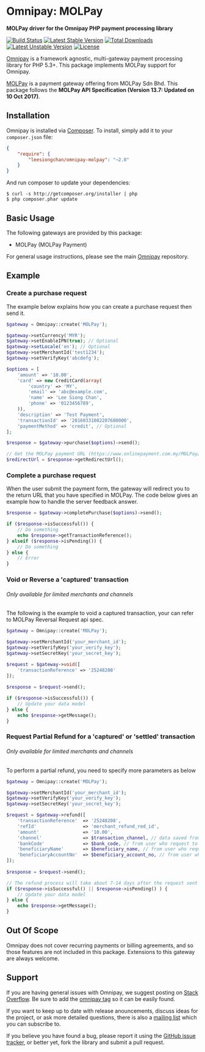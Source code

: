 # Omnipay: MOLPay

**MOLPay driver for the Omnipay PHP payment processing library**

[![Build Status](https://travis-ci.org/leesiongchan/omnipay-molpay.png?branch=master)](https://travis-ci.org/leesiongchan/omnipay-molpay)
[![Latest Stable Version](https://poser.pugx.org/leesiongchan/omnipay-molpay/v/stable)](https://packagist.org/packages/leesiongchan/omnipay-molpay)
[![Total Downloads](https://poser.pugx.org/leesiongchan/omnipay-molpay/downloads)](https://packagist.org/packages/leesiongchan/omnipay-molpay)
[![Latest Unstable Version](https://poser.pugx.org/leesiongchan/omnipay-molpay/v/unstable)](https://packagist.org/packages/leesiongchan/omnipay-molpay)
[![License](https://poser.pugx.org/leesiongchan/omnipay-molpay/license)](https://packagist.org/packages/leesiongchan/omnipay-molpay)

[Omnipay](https://github.com/thephpleague/omnipay) is a framework agnostic, multi-gateway payment
processing library for PHP 5.3+. This package implements MOLPay support for Omnipay.

[MOLPay](http://www.molpay.com) is a payment gateway offering from MOLPay Sdn Bhd. This package follows the **MOLPay API Specification (Version 13.7: Updated on 10 Oct 2017)**.

## Installation

Omnipay is installed via [Composer](http://getcomposer.org/). To install, simply add it
to your `composer.json` file:

```json
{
    "require": {
        "leesiongchan/omnipay-molpay": "~2.0"
    }
}
```

And run composer to update your dependencies:

    $ curl -s http://getcomposer.org/installer | php
    $ php composer.phar update

## Basic Usage

The following gateways are provided by this package:

* MOLPay (MOLPay Payment)

For general usage instructions, please see the main [Omnipay](https://github.com/thephpleague/omnipay)
repository.

## Example

### Create a purchase request

The example below explains how you can create a purchase request then send it.

```php
$gateway = Omnipay::create('MOLPay');

$gateway->setCurrency('MYR');
$gateway->setEnableIPN(true); // Optional
$gateway->setLocale('en'); // Optional
$gateway->setMerchantId('test1234');
$gateway->setVerifyKey('abcdefg');

$options = [
    'amount' => '10.00',
    'card' => new CreditCard(array(
        'country' => 'MY',
        'email' => 'abc@example.com',
        'name' => 'Lee Siong Chan',
        'phone' => '0123456789',
    )),
    'description' => 'Test Payment',
    'transactionId' => '20160331082207680000',
    'paymentMethod' => 'credit', // Optional
];

$response = $gateway->purchase($options)->send();

// Get the MOLPay payment URL (https://www.onlinepayment.com.my/MOLPay/pay/...)
$redirectUrl = $response->getRedirectUrl();
```

### Complete a purchase request

When the user submit the payment form, the gateway will redirect you to the return URL that you have specified in MOLPay. The code below gives an example how to handle the server feedback answer.

```php
$response = $gateway->completePurchase($options)->send();

if ($response->isSuccessful()) {
    // Do something
    echo $response->getTransactionReference();
} elseif ($response->isPending()) {
    // Do something
} else {
    // Error
}
```

### Void or Reverse a 'captured' transaction
###### Only available for limited merchants and channels

The following is the example to void a captured transaction, your can refer to MOLPay Reversal Request api spec.

```php
$gateway = Omnipay::create('MOLPay');

$gateway->setMerchantId('your_merchant_id');
$gateway->setVerifyKey('your_verify_key');
$gateway->setSecretKey('your_secret_key');

$request = $gateway->void([
    'transactionReference' => '25248208'
]);
        
$response = $request->send();

if ($response->isSuccessful()) {
    // Update your data model
} else {
    echo $response->getMessage();
}
```

### Request Partial Refund for a 'captured' or 'settled' transaction
###### Only available for limited merchants and channels

To perform a partial refund, you need to specify more parameters as below

```php
$gateway = Omnipay::create('MOLPay');

$gateway->setMerchantId('your_merchant_id');
$gateway->setVerifyKey('your_verify_key');
$gateway->setSecretKey('your_secret_key');

$request = $gateway->refund([
    'transactionReference'  => '25248208',
    'refId'                 => 'merchant_refund_red_id',
    'amount'                => '10.00',
    'channel'               => $transaction_channel, // data saved from $gateway->purchase() response, e.g FPX_MB2U
    'bankCode'              => $bank_code, // from user who request to refund
    'beneficiaryName'       => $beneficiary_name, // from user who request to refund
    'beneficiaryAccountNo'  => $beneficiary_account_no, // from user who request to refund
]);
        
$response = $request->send();

// The refund process will take about 7-14 days after the request sent
if ($response->isSuccessful() || $response->isPending() ) {
    // Update your data model
} else {
    echo $response->getMessage();
}
```

## Out Of Scope

Omnipay does not cover recurring payments or billing agreements, and so those features are not included in this package. Extensions to this gateway are always welcome.

## Support

If you are having general issues with Omnipay, we suggest posting on
[Stack Overflow](http://stackoverflow.com/). Be sure to add the
[omnipay tag](http://stackoverflow.com/questions/tagged/omnipay) so it can be easily found.

If you want to keep up to date with release anouncements, discuss ideas for the project,
or ask more detailed questions, there is also a [mailing list](https://groups.google.com/forum/#!forum/omnipay) which
you can subscribe to.

If you believe you have found a bug, please report it using the [GitHub issue tracker](https://github.com/leesiongchan/omnipay-molpay/issues),
or better yet, fork the library and submit a pull request.
